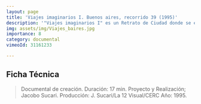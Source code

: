 ```yaml
---
layout: page
title: 'Viajes imaginarios I. Buenos aires, recorrido 39 (1995)' 
description: '"Viajes imaginarios I" es un Retrato de Ciudad donde se entrecruzan los diferentes lenguajes que habitan el paisaje urbano. El documento de viaje a través del relato subjetivo, la historia y el dislate, cuya raíz son las narraciones sobre culturas remotas y territorios desconocidos: género literario de buscadores de fortuna, marineros y antropólogos. En este primer capítulo de "Viajes imaginarios", un recorrido por la ciudad de Buenos Aires, su historia y mitos.'
img: assets/img/Viajes_baires.jpg
importance: 8
category: documental
vimeoId: 31161233

---
```


## Ficha Técnica
>Documental de creación. 
Duración: 17 min. 
Proyecto y Realización; Jacobo Sucari. 
Producción: J. Sucari/La 12 Visual/CERC 
Año: 1995.




